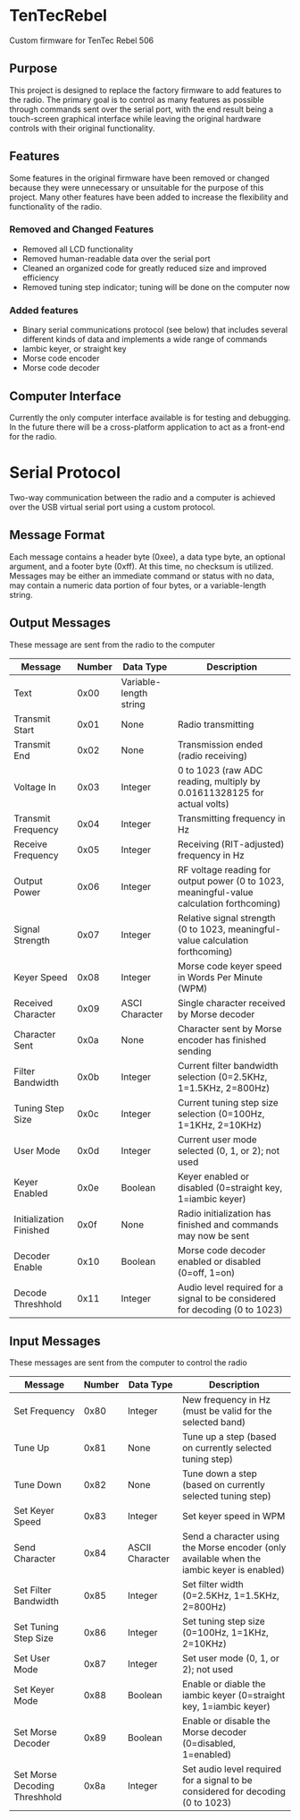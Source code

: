 # TenTecRebel
Custom firmware for TenTec Rebel 506

## Purpose
This project is designed to replace the factory firmware to add features to the radio. The primary goal is to control as many features as possible through commands sent over the serial port, with the end result being a touch-screen graphical interface while leaving the original hardware controls with their original functionality.

## Features
Some features in the original firmware have been removed or changed because they were unnecessary or unsuitable for the purpose of this project. Many other features have been added to increase the flexibility and functionality of the radio.

### Removed and Changed Features
 * Removed all LCD functionality
 * Removed human-readable data over the serial port
 * Cleaned an organized code for greatly reduced size and improved efficiency
 * Removed tuning step indicator; tuning will be done on the computer now

### Added features
 * Binary serial communications protocol (see below) that includes several different kinds of data and implements a wide range of commands
 * Iambic keyer, or straight key
 * Morse code encoder
 * Morse code decoder

## Computer Interface
Currently the only computer interface available is for testing and debugging. In the future there will be a cross-platform application to act as a front-end for the radio.

# Serial Protocol
Two-way communication between the radio and a computer is achieved over the USB virtual serial port using a custom protocol.

## Message Format
Each message contains a header byte (0xee), a data type byte, an optional argument, and a footer byte (0xff). At this time, no checksum is utilized. Messages may be either an immediate command or status with no data, may contain a numeric data portion of four bytes, or a variable-length string.

## Output Messages
These message are sent from the radio to the computer

Message | Number | Data Type | Description
--------|--------|-----------|------------
Text | 0x00 | Variable-length string
Transmit Start | 0x01 | None | Radio transmitting
Transmit End | 0x02 | None | Transmission ended (radio receiving)
Voltage In | 0x03 | Integer | 0 to 1023 (raw ADC reading, multiply by 0.01611328125 for actual volts)
Transmit Frequency | 0x04 | Integer | Transmitting frequency in Hz
Receive Frequency | 0x05 | Integer |Receiving (RIT-adjusted) frequency in Hz
Output Power | 0x06 | Integer | RF voltage reading for output power (0 to 1023, meaningful-value calculation forthcoming)
Signal Strength | 0x07 | Integer | Relative signal strength (0 to 1023, meaningful-value calculation forthcoming)
Keyer Speed | 0x08 | Integer | Morse code keyer speed in Words Per Minute (WPM)
Received Character | 0x09 | ASCI Character |Single character received by Morse decoder
Character Sent | 0x0a | None | Character sent by Morse encoder has finished sending
Filter Bandwidth | 0x0b | Integer | Current filter bandwidth selection (0=2.5KHz, 1=1.5KHz, 2=800Hz)
Tuning Step Size | 0x0c | Integer | Current tuning step size selection (0=100Hz, 1=1KHz, 2=10KHz)
User Mode | 0x0d | Integer | Current user mode selected (0, 1, or 2); not used
Keyer Enabled | 0x0e | Boolean | Keyer enabled or disabled (0=straight key, 1=iambic keyer)
Initialization Finished | 0x0f | None | Radio initialization has finished and commands may now be sent
Decoder Enable | 0x10 | Boolean | Morse code decoder enabled or disabled (0=off, 1=on)
Decode Threshhold | 0x11 | Integer | Audio level required for a signal to be considered for decoding (0 to 1023)

## Input Messages
These messages are sent from the computer to control the radio

Message | Number | Data Type | Description
--------|--------|-----------|------------
Set Frequency | 0x80 | Integer | New frequency in Hz (must be valid for the selected band)
Tune Up | 0x81 | None | Tune up a step (based on currently selected tuning step)
Tune Down | 0x82 | None | Tune down a step (based on currently selected tuning step)
Set Keyer Speed | 0x83 | Integer | Set keyer speed in WPM
Send Character | 0x84 | ASCII Character | Send a character using the Morse encoder (only available when the iambic keyer is enabled)
Set Filter Bandwidth | 0x85 | Integer | Set filter width (0=2.5KHz, 1=1.5KHz, 2=800Hz)
Set Tuning Step Size | 0x86 | Integer | Set tuning step size (0=100Hz, 1=1KHz, 2=10KHz)
Set User Mode | 0x87 | Integer | Set user mode (0, 1, or 2); not used
Set Keyer Mode | 0x88 | Boolean | Enable or diable the iambic keyer (0=straight key, 1=iambic keyer)
Set Morse Decoder | 0x89 | Boolean | Enable or disable the Morse decoder (0=disabled, 1=enabled)
Set Morse Decoding Threshhold | 0x8a | Integer | Set audio level required for a signal to be considered for decoding (0 to 1023)
